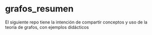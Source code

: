 # grafos_resumen
El siguiente repo tiene la intención de compartir conceptos y uso de la teoría de grafos, con ejemplos didácticos
